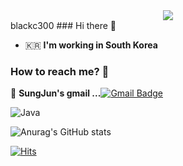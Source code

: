 <div align="center">
<img src="https://capsule-render.vercel.app/api?type=waving&color=black&height=150&section=header&text=JangSungJun&fontSize=80" />
</div>
blackc300
### Hi there 👋     

 - 🇰🇷  **I'm working in South Korea**

### How to reach me? 🤔
📮  **SungJun's gmail ...**[![Gmail Badge](https://img.shields.io/badge/Gmail-d14836?style=flat-square&logo=Gmail&logoColor=white&link=mailto:sk48721432@gmail.com)](mailto:sk48721432@gmail.com)

![Java](https://img.shields.io/badge/JavaScript-F7DF1E.svg?&style=for-the-badge&logo=JavaScript&logoColor=black)

![Anurag's GitHub stats](https://github-readme-stats.vercel.app/api?username=wkdtjdwns&&show_icons=true&theme=radical)

[![Hits](https://hits.seeyoufarm.com/api/count/incr/badge.svg?url=https%3A%2F%2Fgithub.com%2Fgjbae1212%2Fhit-counter&count_bg=%2382C83D&title_bg=%23555555&icon=&icon_color=%238A8A8A&title=hits&edge_flat=false)](https://hits.seeyoufarm.com)

<!--
**wkdtjdwns/wkdtjdwns** is a ✨ _special_ ✨ repository because its `README.md` (this file) appears on your GitHub profile.

Here are some ideas to get you started:

- 🔭 I’m currently working on ...
- 🌱 I’m currently learning ...
- 👯 I’m looking to collaborate on ...
- 🤔 I’m looking for help with ...
- 💬 Ask me about ...
- 📫 How to reach me: ...
- 😄 Pronouns: ...
- ⚡ Fun fact: ...
-->
